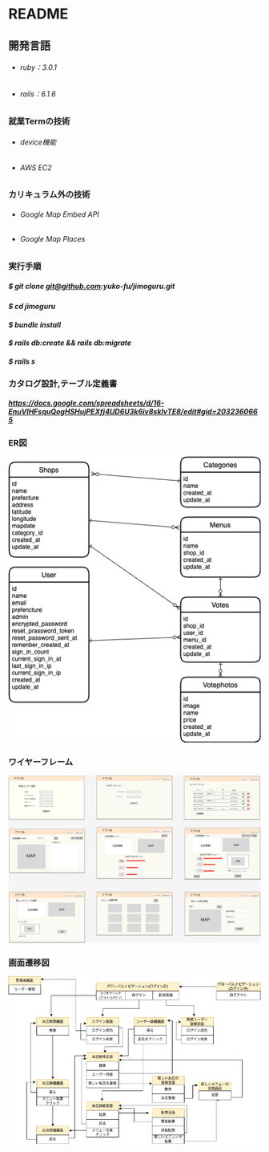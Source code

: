 # README
## 開発言語

- ###### ruby：3.0.1 
- ###### rails：6.1.6 

### 就業Termの技術
- ###### device機能
- ###### AWS EC2

### カリキュラム外の技術

- ###### Google Map Embed API
- ###### Google Map Places

### 実行手順

##### _$ git clone git@github.com:yuko-fu/jimoguru.git_

####  _$ cd jimoguru_

#### _$ bundle install_

#### _$ rails db:create && rails db:migrate_  

#### _$ rails s_

### カタログ設計,テーブル定義書
##### https://docs.google.com/spreadsheets/d/16-EnuVIHFsquQogHSHujPEXfj4UD6U3k6iv8skIvTE8/edit#gid=2032360665



### ER図

![ER図](img/jimoguru.png)


### ワイヤーフレーム

![ワイヤーフレーム](img/オリジナルアプリワイヤーフレーム.png)


### 画面遷移図

![画面遷移](img/ジモグル画面遷移.png) 